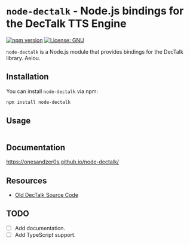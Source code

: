 # `node-dectalk` - Node.js bindings for the DecTalk TTS Engine
[![npm version](https://badge.fury.io/js/node-dectalk.svg)](https://badge.fury.io/js/node-dectalk) [![License: GNU](https://img.shields.io/badge/License-GNU-blue.svg)](https://opensource.org/licenses/GNU)

`node-dectalk` is a Node.js module that provides bindings for the DecTalk library. Aeiou.

## Installation
You can install `node-dectalk` via npm:

```bash
npm install node-dectalk
```
## Usage
```javascript

```
## Documentation

https://onesandzer0s.github.io/node-dectalk/

## Resources
- [Old DecTalk Source Code](https://github.com/dectalk/dectalk/)

## TODO
- [ ] Add documentation.
- [ ] Add TypeScript support.
